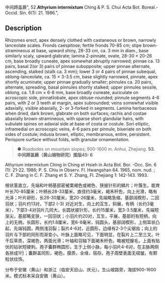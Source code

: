 中间蹄盖蕨",
52.**Athyrium intermixtum** Ching & P. S. Chui Acta Bot. Boreal.-Occid. Sin. 6(1): 21. 1986.",

## Description
Rhizomes erect, apex densely clothed with castaneous or brown, narrowly lanceolate scales. Fronds caespitose; fertile fronds 70-85 cm; stipe brown-stramineous at base, upward shiny, 28-33 cm, ca. 3 mm in diam., base similarly scaly, upward glabrate; lamina 2-pinnate, ovate, 28-30 × 20-26 cm, base broadly cuneate, apex somewhat abruptly narrowed; pinnae ca. 13 pairs, basal 2(or 3) pairs of pinnae subopposite; upper pinnae alternate, ascending, stalked (stalk ca. 3 mm); lower 3 or 4 pairs of pinnae subequal, oblong-lanceolate, ca. 15 × 3-3.5 cm, base slightly narrowed, pinnate, apex shortly acuminate; upper pinnae gradually smaller; pinnules ca. 20 pairs, alternate, spreading, basal pinnules shortly stalked; upper pinnules sessile, oblong, ca. 1.8 cm × 6-8 mm, base broadly cuneate, auriculate on acroscopic side, pinnatilobate, apex obtuse-rounded; pinnule segments 4-6 pairs, with 2 or 3 teeth at margin, apex subrounded; veins somewhat visible adaxially, visible abaxially, 2- or 3-forked in segments. Lamina herbaceous when dried, dark brown, glabrate on both surfaces; rachis and costae abaxially brown-stramineous, with sparse short glandular hairs, with subulate spines on adaxial side at base of costa or costule. Sori elliptic, inframedial on acroscopic veins, 4-6 pairs per pinnule, biseriate on both sides of costule; indusia brown, elliptic, membranous, entire, persistent. Perispore surface without folds, with granular ornamentation.

> ● Roadsides on mountain slopes; 900-1600 m. Anhui, Zhejiang.
**53. 中间蹄盖蕨（黄山植物研究）图版45: 6**

Athyrium intermixtum Ching in Ching et Hsieh in Acta Bot. Bor. -Occ. Sin. 6 (1): 21-22. 1986; P. S. Chiu in Observ. Fl. Hwangshan 64. 1965, nom. nud. ; C. F. Zhang in C. F. Zhang et S. Y. Zhang, Fl. Zhejiang 1: 142-143. 1993.

根状茎直立，先端和叶柄基部密被栗褐色或褐色、狭披针形的鳞片；叶簇生。能育叶长70-85厘米；叶柄长28-33厘米，直径约3毫米，褐禾秆色，向上光滑，略有光泽；叶片卵形，长28-30厘米，宽20-26厘米，先端略急缩，基部阔楔形，二回羽状；羽片约13对，下部2 (-3) 对近对生，向上的互生，斜展，有柄（长约3毫米），下部3-4对羽片几同大，长圆状披针形，长约15厘米，宽3-3.5厘米，先端短渐尖，基部略变狭，一回羽状；小羽片约20对，互生，平展，基部的有短柄，向上的无柄，长圆形，长约1.8厘米，宽6-8毫米，钝圆头，基部阔楔形，上侧耳状凸起，先端钝圆，两侧浅羽裂；裂片4-6对，近圆形，边缘有2-3个尖锯齿；向上的羽片与下部的同形而渐变小。叶脉上面略可见，下面明显，在裂片上二至三叉。叶干后草质，深褐色，两面光滑；叶轴和羽轴下面褐禾秆色，略被短腺毛，上面有贴伏的钻状短硬刺。孢子囊群椭圆形，生于上侧小脉，每小羽片4-6对，在主脉两侧各排成1行；囊群盖同形，褐色，膜质，全缘，宿存。孢子周壁表面无褶皱，有颗粒状纹饰。

分布于安徽（黄山）和浙江（临安天目山、庆元）。生山坡路旁，海拔900-1600米。模式标本采自安徽（黄山）。
